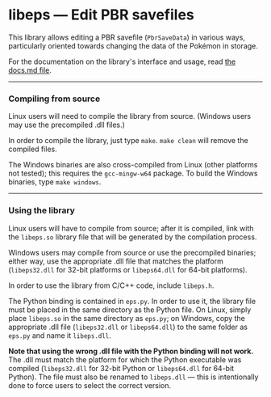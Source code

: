 # libeps — Edit PBR savefiles

This library allows editing a PBR savefile (`PbrSaveData`) in various ways, particularly oriented towards changing
the data of the Pokémon in storage.

For the documentation on the library's interface and usage, read [the docs.md file](docs.md).

***

### Compiling from source

Linux users will need to compile the library from source. (Windows users may use the precompiled .dll files.)

In order to compile the library, just type `make`. `make clean` will remove the compiled files.

The Windows binaries are also cross-compiled from Linux (other platforms not tested); this requires the
`gcc-mingw-w64` package. To build the Windows binaries, type `make windows`.

***

### Using the library

Linux users will have to compile from source; after it is compiled, link with the `libeps.so` library file that will
be generated by the compilation process.

Windows users may compile from source or use the precompiled binaries; either way, use the appropriate .dll file that
matches the platform (`libeps32.dll` for 32-bit platforms or `libeps64.dll` for 64-bit platforms).

In order to use the library from C/C++ code, include `libeps.h`.

The Python binding is contained in `eps.py`. In order to use it, the library file must be placed in the same directory
as the Python file. On Linux, simply place `libeps.so` in the same directory as `eps.py`; on Windows, copy the
appropriate .dll file (`libeps32.dll` or `libeps64.dll`) to the same folder as `eps.py` and name it `libeps.dll`.

**Note that using the wrong .dll file with the Python binding will not work.** The .dll must match the platform for
which the Python executable was compiled (`libeps32.dll` for 32-bit Python or `libeps64.dll` for 64-bit Python). The
file must also be renamed to `libeps.dll` — this is intentionally done to force users to select the correct version.
